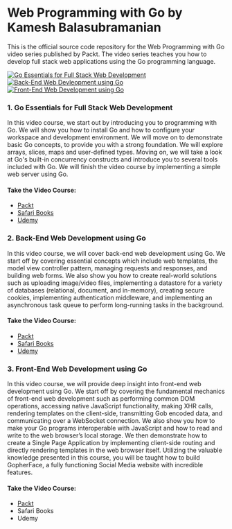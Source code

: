 # Web Programming with Go by Kamesh Balasubramanian

This is the official source code repository for the Web Programming with Go video series published by Packt. The video series teaches you how to develop full stack web applications using the Go programming language.

[![Go Essentials for Full Stack Web Development](https://raw.githubusercontent.com/EngineerKamesh/gofullstack/master/assets/V1goessentials_thumb.png)](https://www.packtpub.com/web-development/go-essentials-full-stack-web-development-video)   [![Back-End Web Devleopment using Go](https://raw.githubusercontent.com/EngineerKamesh/gofullstack/master/assets/V2backendgo_thumb.png)](https://www.packtpub.com/web-development/back-end-web-development-using-go-video)  [![Front-End Web Development using Go](https://raw.githubusercontent.com/EngineerKamesh/gofullstack/master/assets/V3frontendgo_thumb.png)](https://www.packtpub.com/web-development/front-end-web-development-using-go-video) 

### 1. Go Essentials for Full Stack Web Development

In this video course, we start out by introducing you to programming with Go. We will show you how to install Go and how to configure your workspace and development environment. We will move on to demonstrate basic Go concepts, to provide you with a strong foundation. We will explore arrays, slices, maps and user-defined types. Moving on, we will take a look at Go's built-in concurrency constructs and introduce you to several tools included with Go. We will finish the video course by implementing a simple web server using Go.

#### Take the Video Course:
* [Packt](https://www.packtpub.com/web-development/go-essentials-full-stack-web-development-video)
* [Safari Books](https://www.safaribooksonline.com/library/view/go-essentials-for/9781787280946/)
* [Udemy](https://www.udemy.com/go-essentials-for-full-stack-web-development/)

### 2. Back-End Web Development using Go

In this video course, we will cover back-end web development using Go. We start off by covering essential concepts which include web templates, the model view controller pattern, managing requests and responses, and building web forms. We also show you how to create real-world solutions such as uploading image/video files, implementing a datastore for a variety of databases (relational, document, and in-memory), creating secure cookies, implementing authentication middleware, and implementing an asynchronous task queue to perform long-running tasks in the background.

#### Take the Video Course:
* [Packt](https://www.packtpub.com/web-development/back-end-web-development-using-go-video)
* [Safari Books](https://www.safaribooksonline.com/library/view/back-end-web-development/9781788392761/)
* [Udemy](https://www.udemy.com/back-end-web-development-using-go/)

### 3. Front-End Web Development using Go

In this video course, we will provide deep insight into front-end web development using Go. We start off by covering the fundamental mechanics of front-end web development such as performing common DOM operations, accessing native JavaScript functionality, making XHR calls, rendering templates on the client-side, transmitting Gob encoded data, and communicating over a WebSocket connection. We also show you how to make your Go programs interoperable with JavaScript and how to read and write to the web browser’s local storage. We then demonstrate how to create a Single Page Application by implementing client-side routing and directly rendering templates in the web browser itself. Utilizing the valuable knowledge presented in this course, you will be taught how to build GopherFace, a fully functioning Social Media website with incredible features.

#### Take the Video Course:
* [Packt](https://www.packtpub.com/web-development/front-end-web-development-using-go-video)
* Safari Books
* Udemy